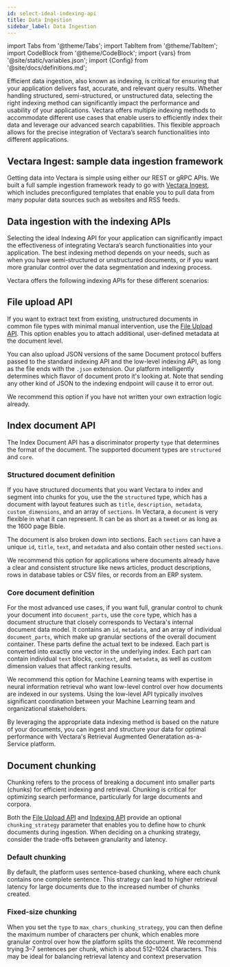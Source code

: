 ```yaml
---
id: select-ideal-indexing-api
title: Data Ingestion
sidebar_label: Data Ingestion
---
```


import Tabs from '@theme/Tabs';
import TabItem from '@theme/TabItem';
import CodeBlock from '@theme/CodeBlock';
import {vars} from '@site/static/variables.json';
import {Config} from '@site/docs/definitions.md';

Efficient data ingestion, also known as indexing, is critical for ensuring 
that your application delivers fast, accurate, and relevant query results. 
Whether handling structured, semi-structured, or unstructured data, selecting 
the right indexing method can significantly impact the performance and 
usability of your applications. Vectara offers multiple indexing methods to 
accommodate different use cases that enable users to efficiently index their 
data and leverage our advanced search capabilities. This flexible approach 
allows for the precise integration of Vectara’s search functionalities into 
different applications.

## Vectara Ingest: sample data ingestion framework

Getting data into Vectara is simple using either our REST or gRPC APIs. We 
built a full sample ingestion framework ready to go with [Vectara Ingest](https://github.com/vectara/vectara-ingest), which 
includes preconfigured templates that enable you to pull data from many 
popular data sources such as websites and RSS feeds.

## Data ingestion with the indexing APIs

Selecting the ideal Indexing API for your application can significantly impact 
the effectiveness of integrating Vectara’s search functionalities into your 
application. The best indexing method depends on your needs, such as when you 
have semi-structured or unstructured documents, or if you want more granular 
control over the data segmentation and indexing process.

Vectara offers the following indexing APIs for these different scenarios:

## File upload API

If you want to extract text from existing, unstructured documents in common 
file types with minimal manual intervention, use the [File Upload API](/docs/api-reference/indexing-apis/file-upload/file-upload). This 
option enables you to attach additional, user-defined metadata at the 
document level. 
  
You can also upload JSON versions of the same Document protocol buffers 
passed to the standard indexing API and the low-level indexing API, as long 
as the file ends with the `.json` extension. Our platform intelligently 
determines which flavor of document proto it's looking at. Note that sending 
any other kind of JSON to the indexing endpoint will cause it to error out.
  
We recommend this option if you have not written your own extraction logic 
already.

## Index document API
  
The Index Document API has a discriminator property `type` that determines the 
format of the document. The supported document types are `structured` and `core`.

### Structured document definition

If you have structured documents that you want Vectara to index and segment
into chunks for you, use the the `structured` type, which has a document with 
layout features such as `title`, `description`,` metadata`, `custom_dimensions`, and 
an array of `sections`. In Vectara, a `document` is very flexible in what it can 
represent. It can be as short as a tweet or as long as the 1600 page Bible.

The document is also broken down into sections. Each `sections` can 
have a unique `id`, `title`, `text`, and `metadata` and also contain other 
nested `sections`.
  
We recommend this option for applications where documents already have a 
clear and consistent structure like news articles, product descriptions, 
rows in database tables or CSV files, or records from an ERP system.

### Core document definition

For the most advanced use cases, if you want full, granular control to chunk 
your document into `document_parts`, use the `core` type, which has a document 
structure that closely corresponds to Vectara's internal document data model. 
It contains an `id`, `metadata`, and an array of individual `document_parts`, 
which make up granular sections of the overall document container. 
These parts define the actual text to be indexed. Each part is converted 
into exactly one vector in the underlying index. Each part can contain 
individual `text` blocks, `context`, and` metadata`, as well as custom dimension 
values that affect ranking results.
  
We recommend this option for Machine Learning teams with expertise in neural
information retrieval who want low-level control over how documents are 
indexed in our systems. Using the low-level API typically involves 
significant coordination between your Machine Learning team and 
organizational stakeholders.

By leveraging the appropriate data indexing method is based on the nature of 
your documents, you can ingest and structure your data for optimal performance 
with Vectara's Retrieval Augmented Generatation as-a-Service platform.

## Document chunking

Chunking refers to the process of breaking a document into smaller parts 
(chunks) for efficient indexing and retrieval. Chunking is critical for 
optimizing search performance, particularly for large documents and corpora.

Both the [File Upload API](/docs/api-reference/indexing-apis/file-upload/file-upload) and [Indexing API](/docs/api-reference/indexing-apis/indexing) provide an optional 
`chunking_strategy` parameter that enables you to define how to chunk 
documents during ingestion. When deciding on a chunking strategy, consider 
the trade-offs between granularity and latency.

### Default chunking

By default, the platform uses sentence-based chunking, where each chunk 
contains one complete sentence. This strategy can lead to higher retrieval 
latency for large documents due to the increased number of chunks created.

### Fixed-size chunking

When you set the `type` to `max_chars_chunking_strategy`, you can then define 
the maximum number of characters per chunk, which enables more granular control 
over how the platform splits the document. We recommend trying 3–7 sentences 
per chunk, which is about 512–1024 characters. This may be ideal for balancing 
retrieval latency and context preservation

